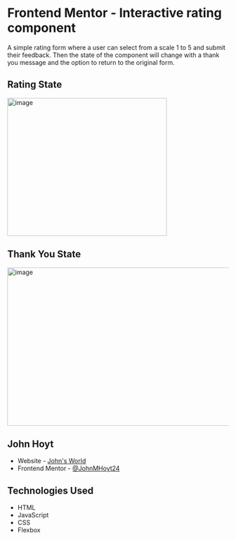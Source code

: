# Frontend Mentor - Interactive rating component
A simple rating form where a user can select from a scale 1 to 5 and submit their feedback. Then the state
of the component will change with a thank you message and the option to return to the original form.
## Rating State
<img width="363" height="313" alt="image" src="https://github.com/user-attachments/assets/bc67294b-6dda-41d8-b9ee-7b0386ae1b41" />

## Thank You State
<img width="812" height="359" alt="image" src="https://github.com/user-attachments/assets/1e0e92d2-f7ae-4407-a324-48a49db4bb2b" />

## John Hoyt

- Website - [John's World](https://www.your-site.com](https://accessible-portfolio-six.vercel.app/))
- Frontend Mentor - [@JohnMHoyt24]([https://www.frontendmentor.io/profile/yourusername](https://www.frontendmentor.io/profile/JohnMHoyt24))

## Technologies Used
- HTML
- JavaScript
- CSS
- Flexbox
